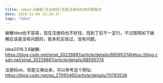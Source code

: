 ```yaml
---
title: idea3.6破解(含注册码)及其注册码失效问题解决
date: 2019-12-04 22:20:37
tags: "Idea"
---
```

破解Idea也不容易，现在注册码也不好找，找到了后不一定行。不过按照如下破解应该是没有问题的，我本机实验过，没有问题。

idea2018.3.6破解: https://blog.csdn.net/sinat_30228861/article/details/88595374https://blog.csdn.net/sinat_30228861/article/details/88595374

注册码ok，但是又弹出来，可以参考这个网址: https://blog.csdn.net/qq_27093465/article/details/70763536